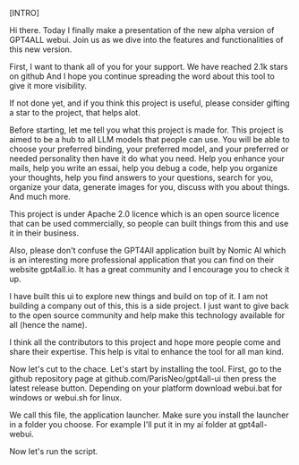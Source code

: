 [INTRO]

Hi there. Today I finally make a presentation of the new alpha version of GPT4ALL webui.
Join us as we dive into the features and functionalities of this new version.

First, I want to thank all of you for your support. We have reached 2.1k stars on github And I hope you continue spreading the word about this tool to give it more visibility.

If not done yet, and if you think this project is useful, please consider gifting a star to the project, that helps alot.

Before starting, let me tell you what this project is made for. This project is aimed to be a hub to all LLM models that people can use. You will be able to choose your preferred binding, your preferred model, and your preferred or needed personality then have it do what you need. Help you enhance your mails, help you write an essai, help you debug a code, help you organize your thoughts, help you find answers to your questions, search for you, organize your data, generate images for you, discuss with you about things. And much more.


This project is under Apache 2.0 licence which is an open source licence that can be used commercially, so people can built things from this and use it in their business. 

Also, please don't confuse the GPT4All application built by Nomic AI which is an interesting more professional application that you can find on their website gpt4all.io. It has a great community and I encourage you to check it up. 

I have built this ui to explore new things and build on top of it. I am not building a company out of this, this is a side project. I just want to give back to the open source community and help make this technology available for all (hence the name).

I think all the contributors to this project and hope more people come and share their expertise. This help is vital to enhance the tool for all man kind.

Now let's cut to the chace. Let's start by installing the tool.
First, go to the github repository page at github.com/ParisNeo/gpt4all-ui then press the latest release button. Depending on your platform download webui.bat for windows or webui.sh for linux.

We call this file, the application launcher. Make sure you install the launcher in a folder you choose. For example I'll put it in my ai folder at gpt4all-webui.

Now let's run the script.